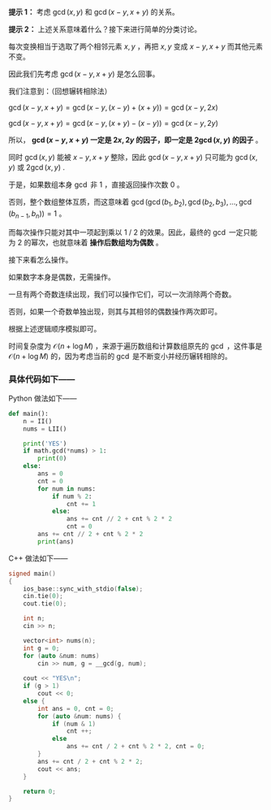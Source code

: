 **提示 1：** 考虑 $\gcd(x, y)$ 和 $\gcd(x-y,x+y)$ 的关系。

**提示 2：** 上述关系意味着什么？接下来进行简单的分类讨论。

每次变换相当于选取了两个相邻元素 $x,y$ ，再把 $x,y$ 变成 $x-y,x+y$ 而其他元素不变。

因此我们先考虑 $\gcd(x-y,x+y)$ 是怎么回事。

我们注意到：（回想辗转相除法）

$\gcd(x-y,x+y)=\gcd(x-y,(x-y)+(x+y))=\gcd(x-y,2x)$

$\gcd(x-y,x+y)=\gcd(x-y,(x+y)-(x-y))=\gcd(x-y,2y)$

所以， **$\gcd(x-y,x+y)$ 一定是 $2x,2y$ 的因子，即一定是 $2\gcd(x,y)$ 的因子** 。

同时 $\gcd(x,y)$ 能被 $x-y,x+y$ 整除，因此 $\gcd(x-y,x+y)$ 只可能为 $\gcd(x,y)$ 或 $2\gcd(x,y)$ .

于是，如果数组本身 $\gcd$ 非 $1$ ，直接返回操作次数 $0$ 。

否则，整个数组整体互质，而这意味着 $\gcd(\gcd(b_1,b_2), \gcd(b_2,b_3),\dots, \gcd(b_{n-1},b_n))=1$ 。

而每次操作只能对其中一项起到乘以 $1$ / $2$ 的效果。因此，最终的 $\gcd$ 一定只能为 $2$ 的幂次，也就意味着 **操作后数组均为偶数** 。

接下来看怎么操作。

如果数字本身是偶数，无需操作。

一旦有两个奇数连续出现，我们可以操作它们，可以一次消除两个奇数。

否则，如果一个奇数单独出现，则其与其相邻的偶数操作两次即可。

根据上述逻辑顺序模拟即可。

时间复杂度为 $\mathcal{O}(n+\log M)$ ，来源于遍历数组和计算数组原先的 $\gcd$ ，这件事是 $\mathcal{O}(n+\log M)$ 的，因为考虑当前的 $\gcd$ 是不断变小并经历辗转相除的。

### 具体代码如下——

Python 做法如下——

```Python []
def main():
    n = II()
    nums = LII()

    print('YES')
    if math.gcd(*nums) > 1:
        print(0)
    else:
        ans = 0
        cnt = 0
        for num in nums:
            if num % 2:
                cnt += 1
            else:
                ans += cnt // 2 + cnt % 2 * 2
                cnt = 0
        ans += cnt // 2 + cnt % 2 * 2
        print(ans)
```

C++ 做法如下——

```cpp []
signed main()
{
    ios_base::sync_with_stdio(false);
    cin.tie(0);
    cout.tie(0);

    int n;
    cin >> n;

    vector<int> nums(n);
    int g = 0;
    for (auto &num: nums)
        cin >> num, g = __gcd(g, num);
    
    cout << "YES\n";
    if (g > 1) 
        cout << 0;
    else {
        int ans = 0, cnt = 0;
        for (auto &num: nums) {
            if (num & 1) 
                cnt ++;
            else
                ans += cnt / 2 + cnt % 2 * 2, cnt = 0;
        }
        ans += cnt / 2 + cnt % 2 * 2;
        cout << ans;
    }

    return 0;
}
```
